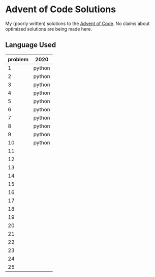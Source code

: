 # Advent of Code Solutions

My (poorly written) solutions to the [Advent of Code](https://adventofcode.com/).
No claims about optimized solutions are being made here.

## Language Used

|problem|2020|
|---|---|
|1|python|
|2|python|
|3|python|
|4|python|
|5|python|
|6|python|
|7|python|
|8|python|
|9|python|
|10|python|
|11| |
|12| |
|13| |
|14| |
|15| |
|16| |
|17| |
|18| |
|19| |
|20| |
|21| |
|22| |
|23| |
|24| |
|25| |
